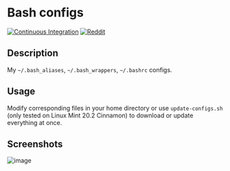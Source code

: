 # Bash configs

[![Continuous Integration](https://github.com/Console-Utils/bash-configs/actions/workflows/ci.yml/badge.svg)](https://github.com/Console-Utils/bash-configs/actions/workflows/ci.yml) [![Reddit](https://img.shields.io/badge/Bash%20configs%20suggestions-r%2FBash-brightgreen)](https://www.reddit.com/r/bash/comments/qcsbzl/bash_configs_suggestions/)

## Description

My `~/.bash_aliases`, `~/.bash_wrappers`, `~/.bashrc` configs.

## Usage

Modify corresponding files in your home directory or use `update-configs.sh` (only tested on Linux Mint 20.2 Cinnamon) to download or update everything at once.

## Screenshots

![image](https://user-images.githubusercontent.com/42812113/144447386-28960457-d011-43fe-93d6-b24a060177f7.png)
